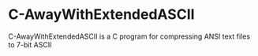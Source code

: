 # C-AwayWithExtendedASCII
C-AwayWithExtendedASCII is a C program for compressing ANSI text files to 7-bit ASCII
